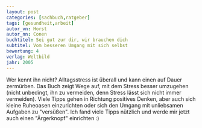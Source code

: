 ```yaml
---
layout: post
categories: [sachbuch,ratgeber]
tags: [gesundheit,arbeit]
autor_vn: Horst
autor_nn: Conen
buchtitel: Sei gut zur dir, wir brauchen dich
subtitel: Vom besseren Umgang mit sich selbst
bewertung: 4
verlag: Weltbild
jahr: 2005
---
```


Wer kennt ihn nicht? Alltagsstress ist überall und kann einen auf Dauer zermürben. Das Buch zeigt Wege auf, mit dem Stress besser umzugehen (nicht unbedingt, ihn zu vermeiden, denn Stress lässt sich nicht immer vermeiden). Viele Tipps gehen in Richtung positives Denken, aber auch sich kleine Ruheoasen einzurichten oder sich den Umgang mit unliebsamen Aufgaben zu "versüßen".
Ich fand viele Tipps nützlich und werde mir jetzt auch einen "Ärgerknopf" einrichten :)
